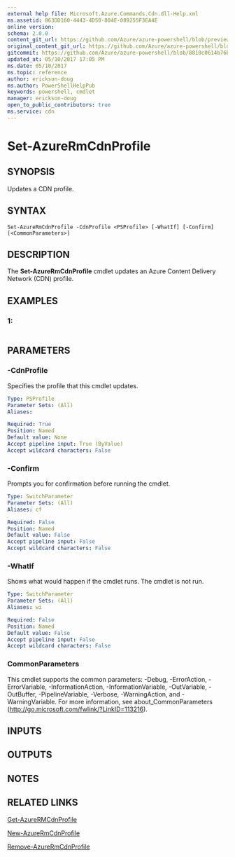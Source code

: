 ```yaml
---
external help file: Microsoft.Azure.Commands.Cdn.dll-Help.xml
ms.assetid: 863DD160-4443-4D50-804E-089255F3EA4E
online version:
schema: 2.0.0
content_git_url: https://github.com/Azure/azure-powershell/blob/preview/src/ResourceManager/Cdn/Commands.Cdn/help/Set-AzureRmCdnProfile.md
original_content_git_url: https://github.com/Azure/azure-powershell/blob/preview/src/ResourceManager/Cdn/Commands.Cdn/help/Set-AzureRmCdnProfile.md
gitcommit: https://github.com/Azure/azure-powershell/blob/8810c0614b76be8d014616888a4ae7733a452af9
updated_at: 05/10/2017 17:05 PM
ms.date: 05/10/2017
ms.topic: reference
author: erickson-doug
ms.author: PowerShellHelpPub
keywords: powershell, cmdlet
manager: erickson-doug
open_to_public_contributors: true
ms.service: cdn
---
```


# Set-AzureRmCdnProfile

## SYNOPSIS
Updates a CDN profile.

## SYNTAX

```
Set-AzureRmCdnProfile -CdnProfile <PSProfile> [-WhatIf] [-Confirm] [<CommonParameters>]
```

## DESCRIPTION
The **Set-AzureRmCdnProfile** cmdlet updates an Azure Content Delivery Network (CDN) profile.

## EXAMPLES

### 1:
```

```

## PARAMETERS

### -CdnProfile
Specifies the profile that this cmdlet updates.

```yaml
Type: PSProfile
Parameter Sets: (All)
Aliases: 

Required: True
Position: Named
Default value: None
Accept pipeline input: True (ByValue)
Accept wildcard characters: False
```

### -Confirm
Prompts you for confirmation before running the cmdlet.

```yaml
Type: SwitchParameter
Parameter Sets: (All)
Aliases: cf

Required: False
Position: Named
Default value: False
Accept pipeline input: False
Accept wildcard characters: False
```

### -WhatIf
Shows what would happen if the cmdlet runs.
The cmdlet is not run.

```yaml
Type: SwitchParameter
Parameter Sets: (All)
Aliases: wi

Required: False
Position: Named
Default value: False
Accept pipeline input: False
Accept wildcard characters: False
```

### CommonParameters
This cmdlet supports the common parameters: -Debug, -ErrorAction, -ErrorVariable, -InformationAction, -InformationVariable, -OutVariable, -OutBuffer, -PipelineVariable, -Verbose, -WarningAction, and -WarningVariable. For more information, see about_CommonParameters (http://go.microsoft.com/fwlink/?LinkID=113216).

## INPUTS

## OUTPUTS

## NOTES

## RELATED LINKS

[Get-AzureRMCdnProfile](./Get-AzureRMCdnProfile.md)

[New-AzureRmCdnProfile](./New-AzureRmCdnProfile.md)

[Remove-AzureRmCdnProfile](./Remove-AzureRmCdnProfile.md)


